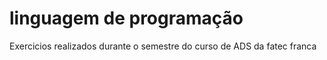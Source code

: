 # linguagem de programação

Exercicios realizados durante o semestre do curso de ADS da fatec franca
